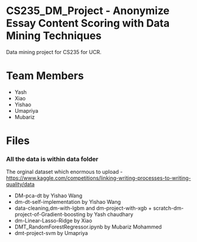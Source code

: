 # CS235_DM_Project - Anonymize Essay Content Scoring with Data Mining Techniques  
Data mining project for CS235 for UCR. 

# Team Members   
* Yash
* Xiao
* Yishao
* Umapriya
* Mubariz


# Files   
### All the data is within data folder ### 
The orginal dataset which enormous to upload - https://www.kaggle.com/competitions/linking-writing-processes-to-writing-quality/data

* DM-pca-dt by Yishao Wang
* dm-dt-self-implementation by Yishao Wang
* data-cleaning,dm-with-lgbm and dm-project-with-xgb + scratch-dm-project-of-Gradient-boosting by Yash chaudhary
* dm-Linear-Lasso-Ridge by Xiao
* DMT_RandomForestRegressor.ipynb by Mubariz Mohammed
* dmt-project-svm by Umapriya

